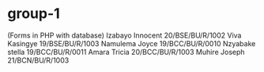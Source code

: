 # group-1 
(Forms in PHP with database)
Izabayo Innocent 20/BSE/BU/R/1002
Viva Kasingye  19/BSE/BU/R/1003
Namulema Joyce  19/BCC/BU/R/0010
Nzyabake stella 19/BCC/BU/R/0011
Amara Tricia 20/BCC/BU/R/1003
Muhire Joseph 21/BCN/BU/R/1003
